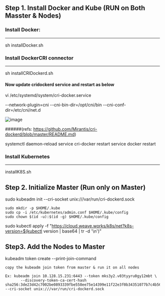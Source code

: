 
## Step 1. Install Docker and Kube (RUN on Both Masster & Nodes)

### Install Docker: 
-------------------

 sh installDocker.sh

### Install DockerCRI connector
------------------------------

sh installCRIDockerd.sh

#### Now update cridockerd service and restart as below

vi /etc/systemd/system/cri-docker.service

--network-plugin=cni  --cni-bin-dir=/opt/cni/bin --cni-conf-dir=/etc/cni/net.d

![image](https://user-images.githubusercontent.com/36464863/189142998-bb999780-be58-458c-bba6-bf6a789affbd.png)


######(refs: https://github.com/Mirantis/cri-dockerd/blob/master/README.md)

systemctl daemon-reload
service cri-docker restart
service docker restart




### Install Kubernetes
----------------------

installK8S.sh


## Step 2. Initialize Master  (Run only on Master)

sudo kubeadm init --cri-socket unix:///var/run/cri-dockerd.sock


    sudo mkdir -p $HOME/.kube
    sudo cp -i /etc/kubernetes/admin.conf $HOME/.kube/config
    sudo chown $(id -u):$(id -g) $HOME/.kube/config


sudo kubectl apply -f "https://cloud.weave.works/k8s/net?k8s-version=$(kubectl version | base64 | tr -d '\n')" 


## Step3. Add the Nodes to Master

kubeadm token create --print-join-command 

    copy the kubeadm join token from master & run it on all nodes

    Ex: kubeadm join 10.128.15.231:6443 --token mks3y2.v03tyyru0gy12mbt \
           --discovery-token-ca-cert-hash sha256:3de23d42c7002be0893339fbe558ee75e14399e11f22e3f0b34351077b7c4b56 --cri-socket unix:///var/run/cri-dockerd.sock
